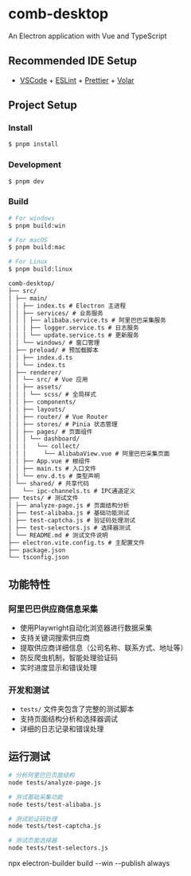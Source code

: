 # comb-desktop

An Electron application with Vue and TypeScript

## Recommended IDE Setup

- [VSCode](https://code.visualstudio.com/) + [ESLint](https://marketplace.visualstudio.com/items?itemName=dbaeumer.vscode-eslint) + [Prettier](https://marketplace.visualstudio.com/items?itemName=esbenp.prettier-vscode) + [Volar](https://marketplace.visualstudio.com/items?itemName=Vue.volar)

## Project Setup

### Install

```bash
$ pnpm install
```

### Development

```bash
$ pnpm dev
```

### Build

```bash
# For windows
$ pnpm build:win

# For macOS
$ pnpm build:mac

# For Linux
$ pnpm build:linux
```

```markdown
comb-desktop/
├── src/
│ ├── main/
│ │ ├── index.ts # Electron 主进程
│ │ ├── services/ # 业务服务
│ │ │ ├── alibaba.service.ts # 阿里巴巴采集服务
│ │ │ ├── logger.service.ts # 日志服务
│ │ │ └── update.service.ts # 更新服务
│ │ └── windows/ # 窗口管理
│ ├── preload/ # 预加载脚本
│ │ ├── index.d.ts
│ │ └── index.ts
│ ├── renderer/
│ │ └── src/ # Vue 应用
│ │ ├── assets/
│ │ │ └── scss/ # 全局样式
│ │ ├── components/
│ │ ├── layouts/
│ │ ├── router/ # Vue Router
│ │ ├── stores/ # Pinia 状态管理
│ │ ├── pages/ # 页面组件
│ │ │ └── dashboard/
│ │ │   └── collect/
│ │ │     └── AlibabaView.vue # 阿里巴巴采集页面
│ │ ├── App.vue # 根组件
│ │ ├── main.ts # 入口文件
│ │ └── env.d.ts # 类型声明
│ └── shared/ # 共享代码
│   └── ipc-channels.ts # IPC通道定义
├── tests/ # 测试文件
│ ├── analyze-page.js # 页面结构分析
│ ├── test-alibaba.js # 基础功能测试
│ ├── test-captcha.js # 验证码处理测试
│ ├── test-selectors.js # 选择器测试
│ └── README.md # 测试文件说明
├── electron.vite.config.ts # 主配置文件
├── package.json
└── tsconfig.json
```

## 功能特性

### 阿里巴巴供应商信息采集
- 使用Playwright自动化浏览器进行数据采集
- 支持关键词搜索供应商
- 提取供应商详细信息（公司名称、联系方式、地址等）
- 防反爬虫机制，智能处理验证码
- 实时进度显示和错误处理

### 开发和测试
- `tests/` 文件夹包含了完整的测试脚本
- 支持页面结构分析和选择器调试
- 详细的日志记录和错误处理

## 运行测试

```bash
# 分析阿里巴巴页面结构
node tests/analyze-page.js

# 测试基础采集功能
node tests/test-alibaba.js

# 测试验证码处理
node tests/test-captcha.js

# 测试页面选择器
node tests/test-selectors.js
```

npx electron-builder build --win --publish always
